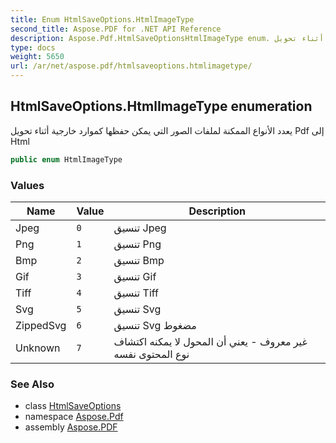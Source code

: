 ```yaml
---
title: Enum HtmlSaveOptions.HtmlImageType
second_title: Aspose.PDF for .NET API Reference
description: Aspose.Pdf.HtmlSaveOptionsHtmlImageType enum. يعدد الأنواع الممكنة لملفات الصور التي يمكن حفظها كموارد خارجية أثناء تحويل Pdf إلى Html
type: docs
weight: 5650
url: /ar/net/aspose.pdf/htmlsaveoptions.htmlimagetype/
---
```

## HtmlSaveOptions.HtmlImageType enumeration

يعدد الأنواع الممكنة لملفات الصور التي يمكن حفظها كموارد خارجية أثناء تحويل Pdf إلى Html

```csharp
public enum HtmlImageType
```

### Values

| Name | Value | Description |
| --- | --- | --- |
| Jpeg | `0` | تنسيق Jpeg |
| Png | `1` | تنسيق Png |
| Bmp | `2` | تنسيق Bmp |
| Gif | `3` | تنسيق Gif |
| Tiff | `4` | تنسيق Tiff |
| Svg | `5` | تنسيق Svg |
| ZippedSvg | `6` | تنسيق Svg مضغوط |
| Unknown | `7` | غير معروف - يعني أن المحول لا يمكنه اكتشاف نوع المحتوى نفسه |

### See Also

* class [HtmlSaveOptions](../htmlsaveoptions/)
* namespace [Aspose.Pdf](../../aspose.pdf/)
* assembly [Aspose.PDF](../../)